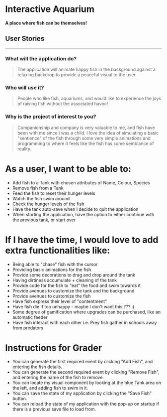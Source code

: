 # Interactive Aquarium
**A place where fish can be themselves!**

## User Stories
___

### What will the application do?

> The application will animate happy fish in the background against 
> a relaxing backdrop to provide a peaceful visual to the user.

### Who will use it?

> People who like fish, aquariums, and would like to experience
> the joys of raising fish without the associated havoc!

### Why is the project of interest to you?

> Companionship and company is very valuable to me, and fish
> have been with me since I was a child. I love the idea of simulating 
> a basic "sentience" of the fish through some very simple animations and
> programming to where it feels like the fish has some semblance of reality.

# As a **user**, I want to be able to:
- Add fish to a Tank with chosen attributes of Name, Colour, Species
- Remove fish from a Tank
- Feed the fish to reset their hunger levels
- Watch the fish swim around
- Check the hunger levels of the fish
- Have the tank auto-save when I decide to quit the application
- When starting the application, have the option to either continue with the previous tank, or start over

# If I have the time, I would love to add extra functionalities like:
- Being able to "chase" fish with the cursor
- Providing basic animations for the fish
- Provide some decorations to drag and drop around the tank
- Having dirtiness accumulate + cleaning of the tank
- Provide code for the fish to "eat" the food and swim towards it
- Provide avenues to customize the tank and the background
- Provide avenues to customize the fish
- Have fish express their level of "contentment"
- Have fish die if too unhappy - maybe I don't want this ??? :(
- Some degree of gamification where upgrades can be purchased, like an automatic feeder
- Have fish interact with each other i.e. Prey fish gather in schools away from predators

# Instructions for Grader

- You can generate the first required event by clicking "Add Fish", and entering the fish details.
- You can generate the second required event by clicking "Remove Fish", and entering the name of the fish to remove.
- You can locate my visual component by looking at the blue Tank area on the left, and adding fish to swim in it.
- You can save the state of my application by clicking the "Save Fish" button.
- You can reload the state of my application with the pop-up on startup if there is a previous save file to load from.
